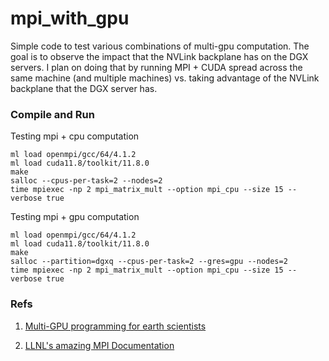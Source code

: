 # mpi_with_gpu
Simple code to test various combinations of multi-gpu computation. 
The goal is to observe the impact that the NVLink backplane has on the DGX servers.
I plan on doing that by running MPI + CUDA spread across the same machine
(and multiple machines) vs. taking advantage of the NVLink backplane that the DGX
server has.


### Compile and Run

Testing mpi + cpu computation
```
ml load openmpi/gcc/64/4.1.2
ml load cuda11.8/toolkit/11.8.0
make
salloc --cpus-per-task=2 --nodes=2
time mpiexec -np 2 mpi_matrix_mult --option mpi_cpu --size 15 --verbose true
```

Testing mpi + gpu computation
```
ml load openmpi/gcc/64/4.1.2
ml load cuda11.8/toolkit/11.8.0
make
salloc --partition=dgxq --cpus-per-task=2 --gres=gpu --nodes=2
time mpiexec -np 2 mpi_matrix_mult --option mpi_cpu --size 15 --verbose true
```
### 


### Refs
1. [Multi-GPU programming for earth scientists](https://www2.cisl.ucar.edu/sites/default/files/2022-07/Multi%20Node%20Multi%20GPU%20Programming.pdf)

2. [LLNL's amazing MPI Documentation](https://hpc-tutorials.llnl.gov/mpi)
